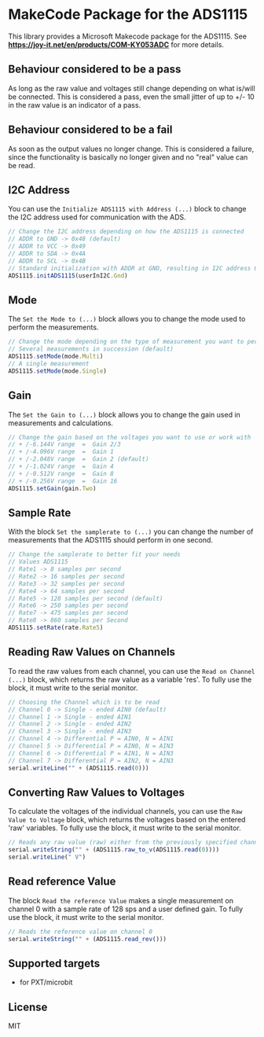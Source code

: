 # MakeCode Package for the ADS1115

This library provides a Microsoft Makecode package for the ADS1115.
See **https://joy-it.net/en/products/COM-KY053ADC** for more details.

## Behaviour considered to be a pass
As long as the raw value and voltages still change depending on what is/will be connected. This is considered a pass, even the small jitter of up to +/- 10 in the raw value is an indicator of a pass.

## Behaviour considered to be a fail
As soon as the output values no longer change. This is considered a failure, since the functionality is basically no longer given and no "real" value can be read.

## I2C Address
You can use the `Initialize ADS1115 with Address (...)` block to change the I2C address used for communication with the ADS.
```typescript
// Change the I2C address depending on how the ADS1115 is connected
// ADDR to GND -> 0x48 (default)
// ADDR to VCC -> 0x49
// ADDR to SDA -> 0x4A
// ADDR to SCL -> 0x4B
// Standard initialization with ADDR at GND, resulting in I2C address 0x48
ADS1115.initADS1115(userInI2C.Gnd)
```

## Mode
The `Set the Mode to (...)` block allows you to change the mode used to perform the measurements.
```typescript
// Change the mode depending on the type of measurement you want to perform
// Several measurements in succession (default)
ADS1115.setMode(mode.Multi)
// A single measurement
ADS1115.setMode(mode.Single)
```

## Gain
The `Set the Gain to (...)` block allows you to change the gain used in measurements and calculations.
```typescript
// Change the gain based on the voltages you want to use or work with
// + /-6.144V range  =  Gain 2/3
// + /-4.096V range  =  Gain 1
// + /-2.048V range  =  Gain 2 (default)
// + /-1.024V range  =  Gain 4
// + /-0.512V range  =  Gain 8
// + /-0.256V range  =  Gain 16
ADS1115.setGain(gain.Two)
```

## Sample Rate
With the block `Set the samplerate to (...)` you can change the number of measurements that the ADS1115 should perform in one second.
```typescript
// Change the samplerate to better fit your needs
// Values ADS1115
// Rate1 -> 8 samples per second
// Rate2 -> 16 samples per second
// Rate3 -> 32 samples per second
// Rate4 -> 64 samples per second
// Rate5 -> 128 samples per second (default)
// Rate6 -> 250 samples per second
// Rate7 -> 475 samples per second
// Rate8 -> 860 samples per Second
ADS1115.setRate(rate.Rate5)
```

## Reading Raw Values on Channels
To read the raw values from each channel, you can use the `Read on Channel (...)` block, which returns the raw value as a variable 'res'.
To fully use the block, it must write to the serial monitor.
```typescript
// Choosing the Channel which is to be read
// Channel 0 -> Single - ended AIN0 (default)
// Channel 1 -> Single - ended AIN1
// Channel 2 -> Single - ended AIN2
// Channel 3 -> Single - ended AIN3
// Channel 4 -> Differential P = AIN0, N = AIN1
// Channel 5 -> Differential P = AIN0, N = AIN3
// Channel 6 -> Differential P = AIN1, N = AIN3
// Channel 7 -> Differential P = AIN2, N = AIN3
serial.writeLine("" + (ADS1115.read(0)))
```

## Converting Raw Values to Voltages
To calculate the voltages of the individual channels, you can use the `Raw Value to Voltage` block, which returns the voltages based on the entered 'raw' variables.
To fully use the block, it must write to the serial monitor.
```typescript
// Reads any raw value (raw) either from the previously specified channel or from any other variable and converts it to voltages
serial.writeString("" + (ADS1115.raw_to_v(ADS1115.read(0))))
serial.writeLine(" V")
```

## Read reference Value
The block `Read the reference Value` makes a single measurement on channel 0 with a sample rate of 128 sps and a user defined gain.
To fully use the block, it must write to the serial monitor.
```typescript
// Reads the reference value on channel 0
serial.writeString("" + (ADS1115.read_rev()))
```

## Supported targets

* for PXT/microbit

## License

MIT
